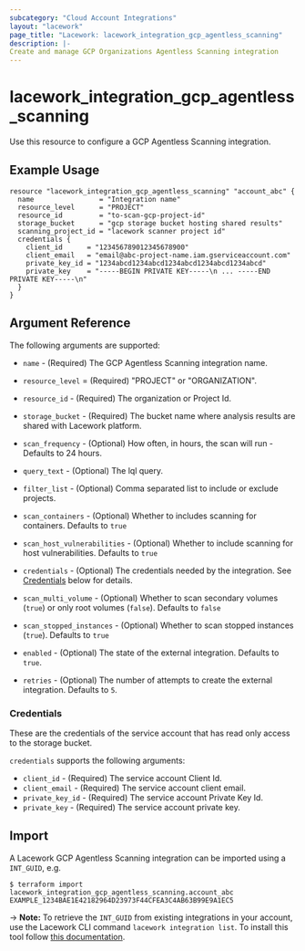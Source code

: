 ```yaml
---
subcategory: "Cloud Account Integrations"
layout: "lacework"
page_title: "Lacework: lacework_integration_gcp_agentless_scanning"
description: |-
Create and manage GCP Organizations Agentless Scanning integration
---
```


# lacework\_integration\_gcp\_agentless\_scanning

Use this resource to configure a GCP Agentless Scanning integration.

## Example Usage

```hcl
resource "lacework_integration_gcp_agentless_scanning" "account_abc" {
  name                = "Integration name"
  resource_level      = "PROJECT"
  resource_id         = "to-scan-gcp-project-id"
  storage_bucket      = "gcp storage bucket hosting shared results"
  scanning_project_id = "lacework scanner project id"
  credentials {
    client_id      = "123456789012345678900"
    client_email   = "email@abc-project-name.iam.gserviceaccount.com"
    private_key_id = "1234abcd1234abcd1234abcd1234abcd1234abcd"
    private_key    = "-----BEGIN PRIVATE KEY-----\n ... -----END PRIVATE KEY-----\n"
  }
}
```

## Argument Reference

The following arguments are supported:

* `name` - (Required) The GCP Agentless Scanning integration name.
* `resource_level` = (Required) "PROJECT" or "ORGANIZATION".
* `resource_id` - (Required) The organization or Project Id.
* `storage_bucket` - (Required) The bucket name where analysis results are shared with Lacework platform.

* `scan_frequency` - (Optional) How often, in hours, the scan will run - Defaults to 24 hours.
* `query_text` - (Optional) The lql query.
* `filter_list` - (Optional) Comma separated list to include or exclude projects.
* `scan_containers` - (Optional) Whether to includes scanning for containers. Defaults to `true`
* `scan_host_vulnerabilities` - (Optional) Whether to include scanning for host vulnerabilities. Defaults to `true`
* `credentials` - (Optional) The credentials needed by the integration. See [Credentials](#credentials) below for details.
* `scan_multi_volume` - (Optional) Whether to scan secondary volumes (`true`) or only root volumes (`false`). Defaults to `false`
* `scan_stopped_instances` - (Optional) Whether to scan stopped instances (`true`). Defaults to `true`
* `enabled` - (Optional) The state of the external integration. Defaults to `true`.
* `retries` - (Optional) The number of attempts to create the external integration. Defaults to `5`.

### Credentials
These are the credentials of the service account that has read only access to the storage bucket.

`credentials` supports the following arguments:

* `client_id` - (Required) The service account Client Id.
* `client_email` - (Required) The service account client email.
* `private_key_id` - (Required) The service account Private Key Id.
* `private_key` - (Required) The service account private key.

## Import

A Lacework GCP Agentless Scanning integration can be imported using a `INT_GUID`, e.g.

```
$ terraform import lacework_integration_gcp_agentless_scanning.account_abc EXAMPLE_1234BAE1E42182964D23973F44CFEA3C4AB63B99E9A1EC5
```
-> **Note:** To retrieve the `INT_GUID` from existing integrations in your account, use the
	Lacework CLI command `lacework integration list`. To install this tool follow
	[this documentation](https://docs.lacework.com/cli/).
